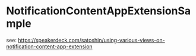# NotificationContentAppExtensionSample

see: https://speakerdeck.com/satoshin/using-various-views-on-notification-content-app-extension
